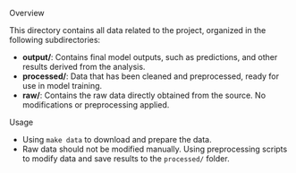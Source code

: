 Overview

This directory contains all data related to the project, organized in the following subdirectories:

- **output/**: Contains final model outputs, such as predictions, and other results derived from the analysis.
- **processed/**: Data that has been cleaned and preprocessed, ready for use in model training.
- **raw/**: Contains the raw data directly obtained from the source. No modifications or preprocessing applied.


Usage

- Using `make data` to download and prepare the data.
- Raw data should not be modified manually. Using preprocessing scripts to modify data and save results to the `processed/` folder.



